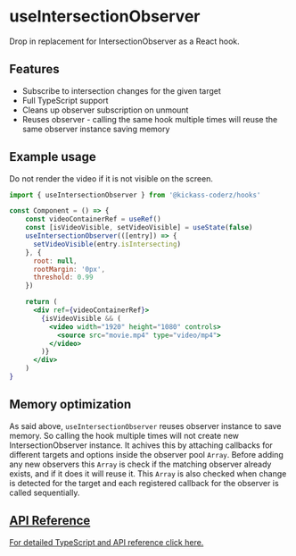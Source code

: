 # useIntersectionObserver

Drop in replacement for IntersectionObserver as a React hook.

## Features

- Subscribe to intersection changes for the given target
- Full TypeScript support
- Cleans up observer subscription on unmount
- Reuses observer - calling the same hook multiple times will reuse the same observer instance saving memory

## Example usage

Do not render the video if it is not visible on the screen.

```jsx
import { useIntersectionObserver } from '@kickass-coderz/hooks'

const Component = () => {
    const videoContainerRef = useRef()
    const [isVideoVisible, setVideoVisible] = useState(false)
    useIntersectionObserver(([entry]) => {
      setVideoVisible(entry.isIntersecting)
    }, {
      root: null,
      rootMargin: '0px',
      threshold: 0.99
    })

    return (
      <div ref={videoContainerRef}>
        {isVideoVisible && (
          <video width="1920" height="1080" controls>
            <source src="movie.mp4" type="video/mp4">
          </video>
        )}
      </div>
    )
}
```

## Memory optimization

As said above, `useIntersectionObserver` reuses observer instance to save memory. So calling the hook multiple times will not create new IntersectionObserver instance. It achives this by attaching callbacks for different targets and options inside the observer pool `Array`. Before adding any new observers this `Array` is check if the matching observer already exists, and if it does it will reuse it. This `Array` is also checked when change is detected for the target and each registered callback for the observer is called sequentially.

## [API Reference](/docs/types/use-intersection-observer)

[For detailed TypeScript and API reference click here.](/docs/types/use-intersection-observer)
